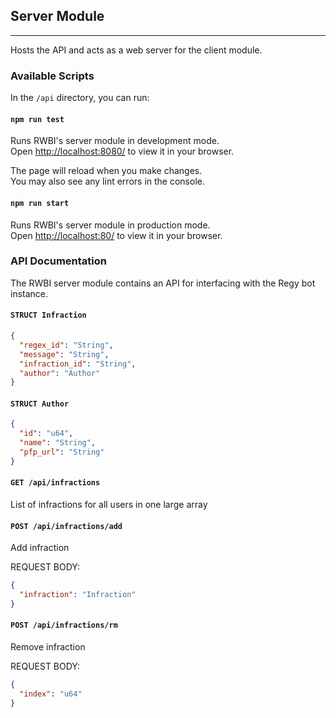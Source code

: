 ## Server Module

---

Hosts the API and acts as a web server for the client module.

### Available Scripts

In the `/api` directory, you can run:

#### `npm run test`

Runs RWBI's server module in development mode.\
Open [http://localhost:8080/](http://localhost:8080/) to view it in your browser.

The page will reload when you make changes.\
You may also see any lint errors in the console.

#### `npm run start`

Runs RWBI's server module in production mode.\
Open [http://localhost:80/](http://localhost:80/) to view it in your browser.

### API Documentation

The RWBI server module contains an API for interfacing with the Regy bot instance.

#### `STRUCT Infraction`

```json
{
  "regex_id": "String",
  "message": "String",
  "infraction_id": "String",
  "author": "Author"
}
```

#### `STRUCT Author`

```json
{
  "id": "u64",
  "name": "String",
  "pfp_url": "String"
}
```

#### `GET /api/infractions`

List of infractions for all users in one large array

#### `POST /api/infractions/add`

Add infraction

REQUEST BODY:

```json
{
  "infraction": "Infraction"
}
```

#### `POST /api/infractions/rm`

Remove infraction

REQUEST BODY:

```json
{
  "index": "u64"
}
```
